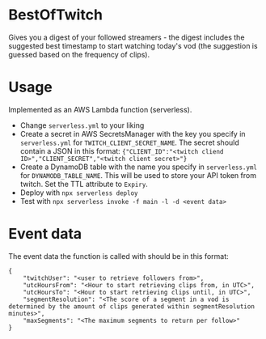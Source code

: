 # BestOfTwitch

Gives you a digest of your followed streamers - the digest includes the suggested best timestamp to start watching today's vod (the suggestion is guessed based on the frequency of clips).

# Usage

Implemented as an AWS Lambda function (serverless).

- Change `serverless.yml` to your liking
- Create a secret in AWS SecretsManager with the key you specify in `serverless.yml` for `TWITCH_CLIENT_SECRET_NAME`. The secret should contain a JSON in this format: `{"CLIENT_ID":"<twitch cliend ID>","CLIENT_SECRET","<twitch client secret>"}`
- Create a DynamoDB table with the name you specify in `serverless.yml` for `DYNAMODB_TABLE_NAME`. This will be used to store your API token from twitch. Set the TTL attribute to `Expiry`.
- Deploy with `npx serverless deploy`
- Test with `npx serverless invoke -f main -l -d <event data>`

# Event data

The event data the function is called with should be in this format:

```
{
    "twitchUser": "<user to retrieve followers from>",
    "utcHoursFrom": "<Hour to start retrieving clips from, in UTC>",
    "utcHoursTo": "<Hour to start retrieving clips until, in UTC>",
    "segmentResolution": "<The score of a segment in a vod is determined by the amount of clips generated within segmentResolution minutes>",
    "maxSegments": "<The maximum segments to return per follow>"
}
```